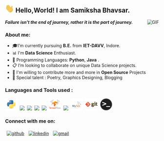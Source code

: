 <h2>
  <img alt="Hello" src="https://raw.githubusercontent.com/dev-akshat/archive/main/images/gifs/others/Hi.gif" width="29px"> 
  Hello,World! I am Samiksha Bhavsar.
</h2>

<img align = "right" height="200rem" alt="GIF" src="https://media4.giphy.com/media/RbDKaczqWovIugyJmW/200w.webp?cid=ecf05e47yrznhyd4w1cnwbe3hlilpmls3c0mrsymhdzmzp5z&rid=200w.webp" /></p>


***Failure isn't the end of journey, rather it is the part of journey.***

### About me:
* :mortar_board:I'm currently pursuing **B.E.** from **IET-DAVV**, Indore.
* :bar_chart: I'm **Data Science** Enthusiast.
* :white_square_button: Programming Languages: **Python**, **Java**  .
* :clipboard: I’m looking to collaborate on unique Data Science projects.
* :mega: I'm willing to contribute more and more in **Open Source** Projects
* :gem: Special talent : Poetry, Graphics Designing, Blogging





### Languages and Tools used :

<code><img height="40" src="https://raw.githubusercontent.com/github/explore/80688e429a7d4ef2fca1e82350fe8e3517d3494d/topics/python/python.png"></code>&nbsp;
<code><img height="40" src="https://cdn4.iconfinder.com/data/icons/logos-and-brands/512/181_Java_logo_logos-512.png"></code>&nbsp;
<code><img height="40" src="https://th.bing.com/th/id/OIP.ONnEuk5TBe5M9ZU_UlmOwQAAAA?pid=ImgDet&rs=1"></code>&nbsp;
<code><img height="40" src="https://hadrienj.github.io/assets/images/icons/sklearn.png"></code>&nbsp;
<code><img height="40" src="https://python-tricks.com/wp-content/uploads/2019/11/numpy-logo-2-300x300.jpg"></code>&nbsp;
<code><img height="40" src="https://raw.githubusercontent.com/github/explore/80688e429a7d4ef2fca1e82350fe8e3517d3494d/topics/tensorflow/tensorflow.png"></code>&nbsp;
<code><img height="40" src="https://cdn.freebiesupply.com/logos/large/2x/flask-logo-png-transparent.png"></code>&nbsp;
<code><img height="40" src="https://raw.githubusercontent.com/github/explore/80688e429a7d4ef2fca1e82350fe8e3517d3494d/topics/mysql/mysql.png"></code>&nbsp;
<code><img height="40" src="https://raw.githubusercontent.com/github/explore/80688e429a7d4ef2fca1e82350fe8e3517d3494d/topics/git/git.png"></code>&nbsp;
<code><img height="40" src="https://raw.githubusercontent.com/github/explore/80688e429a7d4ef2fca1e82350fe8e3517d3494d/topics/terminal/terminal.png"></code>

### Connect with me on:
<p>
	<a href="https://github.com/SamikshaBhavsar"><img alt="github" width="8%" style="padding:5px" src="https://img.icons8.com/clouds/100/000000/github.png"/></a>
	<a href="https://www.linkedin.com/in/samiksha-bhavsar-33837417a"><img alt="linkedin" width="8%" style="padding:5px" src="https://img.icons8.com/clouds/100/000000/linkedin.png"/></a>
<a href="samikshabhavsar1999@gmail.com"><img alt="gmail" width="8%" style="padding:5px" src="https://img.icons8.com/clouds/100/000000/gmail.png"/></a>
</p>

<!--
![](https://komarev.com/ghpvc/?username=SamikshaBhavsar) --!>




